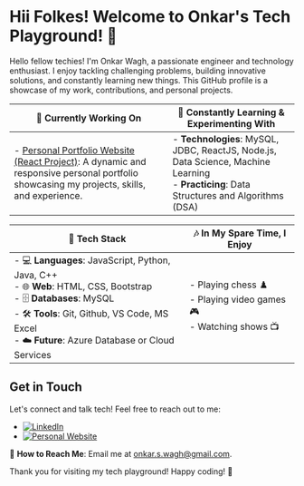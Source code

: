 # Hii Folkes! Welcome to Onkar's Tech Playground! 👋

Hello fellow techies! I'm Onkar Wagh, a passionate engineer and technology enthusiast. I enjoy tackling challenging problems, building innovative solutions, and constantly learning new things. This GitHub profile is a showcase of my work, contributions, and personal projects.

| 🔭 **Currently Working On**                       | 🌱 **Constantly Learning & Experimenting With**              |
|--------------------------------------------------|-------------------------------------------------------------|
| - [Personal Portfolio Website (React Project)](https://github.com/onkarrw/portfolio): A dynamic and responsive personal portfolio showcasing my projects, skills, and experience.     | - **Technologies**: MySQL, JDBC, ReactJS, Node.js, Data Science, Machine Learning<br>          - **Practicing**: Data Structures and Algorithms (DSA) |

| 🚀 Tech Stack                                    | 🎶 **In My Spare Time**, I Enjoy                              |
|--------------------------------------------------|-------------------------------------------------------------|
| - 💻 **Languages**: JavaScript, Python, Java, C++<br>     - 🌐 **Web**: HTML, CSS, Bootstrap<br>     - 🗄️ **Databases**: MySQL<br>     - 🛠️ **Tools**: Git, Github, VS Code, MS Excel<br>     - ☁️ **Future**: Azure Database or Cloud Services   | - Playing chess ♟️<br>     - Playing video games 🎮<br>     - Watching shows 📺 |

## Get in Touch

Let's connect and talk tech! Feel free to reach out to me:

- [![LinkedIn](https://img.shields.io/badge/LinkedIn-Connect-blue)](https://www.linkedin.com/in/onkar-wagh-632ab821a/)
- [![Personal Website](https://img.shields.io/badge/Personal%20Website-Visit-red)](https://onkarrw.github.io/cd-onkar/)

📧 **How to Reach Me**: Email me at onkar.s.wagh@gmail.com.

Thank you for visiting my tech playground! Happy coding! 🚀
